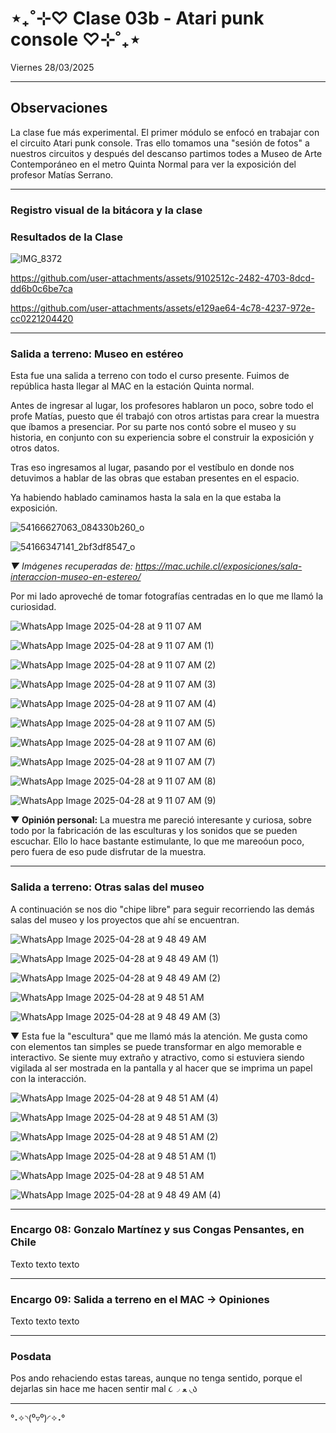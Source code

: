 # ⋆₊˚⊹♡ Clase 03b - Atari punk console ♡⊹˚₊⋆

Viernes 28/03/2025

***

## Observaciones

La clase fue más experimental. El primer módulo se enfocó en trabajar con el circuito Atari punk console. Tras ello tomamos una "sesión de fotos" a nuestros circuitos y después del descanso partimos todes a Museo de Arte Contemporáneo en el metro Quinta Normal para ver la exposición del profesor Matías Serrano.

***

### Registro visual de la bitácora y la clase

### Resultados de la Clase

![IMG_8372](https://github.com/user-attachments/assets/a2a70eaf-efc1-4fce-a170-56474fe5931e)

<https://github.com/user-attachments/assets/9102512c-2482-4703-8dcd-dd6b0c6be7ca>

<https://github.com/user-attachments/assets/e129ae64-4c78-4237-972e-cc0221204420>

***

### Salida a terreno: Museo en estéreo

Esta fue una salida a terreno con todo el curso presente. Fuimos de república hasta llegar al MAC en la estación Quinta normal.

Antes de ingresar al lugar, los profesores hablaron un poco, sobre todo el profe Matías, puesto que él trabajó con otros artistas para crear la muestra que íbamos a presenciar. Por su parte nos contó sobre el museo y su historia, en conjunto con su experiencia sobre el construir la exposición y otros datos.

Tras eso ingresamos al lugar, pasando por el vestíbulo en donde nos detuvimos a hablar de las obras que estaban presentes en el espacio.

Ya habiendo hablado caminamos hasta la sala en la que estaba la exposición.

![54166627063_084330b260_o](https://github.com/user-attachments/assets/4b879a51-c688-4000-86f8-1fffd9ccc481)

![54166347141_2bf3df8547_o](https://github.com/user-attachments/assets/aae15e61-85b2-4076-88b5-507b322993fb)

_▼ Imágenes recuperadas de: <https://mac.uchile.cl/exposiciones/sala-interaccion-museo-en-estereo/>_

Por mi lado aproveché de tomar fotografías centradas en lo que me llamó la curiosidad.

![WhatsApp Image 2025-04-28 at 9 11 07 AM](https://github.com/user-attachments/assets/6d3591fc-0c51-4569-8aca-fd485e7d08b6)

![WhatsApp Image 2025-04-28 at 9 11 07 AM (1)](https://github.com/user-attachments/assets/a77a56f0-f670-41fc-9eca-f888e41f10fd)

![WhatsApp Image 2025-04-28 at 9 11 07 AM (2)](https://github.com/user-attachments/assets/114d4405-88db-4382-9769-0f1434d1975f)

![WhatsApp Image 2025-04-28 at 9 11 07 AM (3)](https://github.com/user-attachments/assets/b7767f8a-cef3-4e70-8e94-9db83c8bfb70)

![WhatsApp Image 2025-04-28 at 9 11 07 AM (4)](https://github.com/user-attachments/assets/ba6c4cbb-0ba0-417c-938c-83a4aa7d77a2)

![WhatsApp Image 2025-04-28 at 9 11 07 AM (5)](https://github.com/user-attachments/assets/91e7200c-ec8f-4b7f-acaf-6c71db3512ad)

![WhatsApp Image 2025-04-28 at 9 11 07 AM (6)](https://github.com/user-attachments/assets/1c2269a3-c970-4094-bb69-28dbeb2a4916)

![WhatsApp Image 2025-04-28 at 9 11 07 AM (7)](https://github.com/user-attachments/assets/135c47ce-d02a-4d38-b19c-b16d6da9010d)

![WhatsApp Image 2025-04-28 at 9 11 07 AM (8)](https://github.com/user-attachments/assets/25f4e335-85c4-49fc-8a8e-9eb8c51db76b)

![WhatsApp Image 2025-04-28 at 9 11 07 AM (9)](https://github.com/user-attachments/assets/a161bda5-d858-463d-ada0-22a92a2c96d1)

**▼ Opinión personal:** La muestra me pareció interesante y curiosa, sobre todo por la fabricación de las esculturas y los sonidos que se pueden escuchar. Ello lo hace bastante estimulante, lo que me mareoóun poco, pero fuera de eso pude disfrutar de la muestra.

***

### Salida a terreno: Otras salas del museo

A continuación se nos dio "chipe libre" para seguir recorriendo las demás salas del museo y los proyectos que ahí se encuentran.

![WhatsApp Image 2025-04-28 at 9 48 49 AM](https://github.com/user-attachments/assets/21309455-bf8c-4ad0-8dc6-707255dcf40a)

![WhatsApp Image 2025-04-28 at 9 48 49 AM (1)](https://github.com/user-attachments/assets/66407e8b-460d-4a30-82c6-b4a245b1a9f9)

![WhatsApp Image 2025-04-28 at 9 48 49 AM (2)](https://github.com/user-attachments/assets/ec660c9e-e940-4dc4-92c7-c7db8462f66c)

![WhatsApp Image 2025-04-28 at 9 48 51 AM](https://github.com/user-attachments/assets/d90d04dc-c2a8-4287-9b0d-b7db233bad50)

![WhatsApp Image 2025-04-28 at 9 48 49 AM (3)](https://github.com/user-attachments/assets/118ae423-b8ca-4a50-aac4-32620a4bf89e)

▼ Esta fue la "escultura" que me llamó más la atención. Me gusta como con elementos tan simples se puede transformar en algo memorable e interactivo. Se siente muy extraño y atractivo, como si estuviera siendo vigilada al ser mostrada en la pantalla y al hacer que se imprima un papel con la interacción.

![WhatsApp Image 2025-04-28 at 9 48 51 AM (4)](https://github.com/user-attachments/assets/915c7554-feb1-42b3-9b14-1a2a18640a6a)

![WhatsApp Image 2025-04-28 at 9 48 51 AM (3)](https://github.com/user-attachments/assets/134a1941-0a90-4fcb-8dea-75f7f9461b05)

![WhatsApp Image 2025-04-28 at 9 48 51 AM (2)](https://github.com/user-attachments/assets/73b5206a-888a-40a8-a5a5-a9dec6569e88)

![WhatsApp Image 2025-04-28 at 9 48 51 AM (1)](https://github.com/user-attachments/assets/e40596f2-100e-4240-aae1-185d63fada5d)

![WhatsApp Image 2025-04-28 at 9 48 51 AM](https://github.com/user-attachments/assets/e7c0b6c1-af55-4a25-8c85-e94535421742)

![WhatsApp Image 2025-04-28 at 9 48 49 AM (4)](https://github.com/user-attachments/assets/26931d89-af86-4611-aff3-7b495e8a38d0)

***

### Encargo 08: Gonzalo Martínez y sus Congas Pensantes, en Chile

Texto texto texto

***

### Encargo 09: Salida a terreno en el MAC -> Opiniones

Texto texto texto

***

### Posdata

Pos ando rehaciendo estas tareas, aunque no tenga sentido, porque el dejarlas sin hace me hacen sentir mal ૮◞ ﻌ ◟ა

***

°˖✧◝(⁰▿⁰)◜✧˖°
